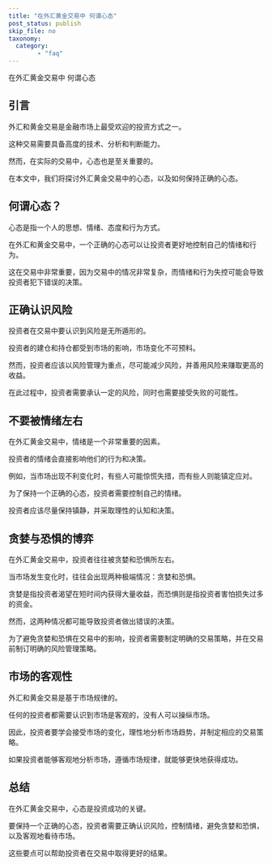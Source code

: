 ```yaml
---
title: "在外汇黄金交易中 何谓心态"
post_status: publish
skip_file: no
taxonomy:
  category:
        - "faq"
---
```


在外汇黄金交易中 何谓心态

## 引言

外汇和黄金交易是金融市场上最受欢迎的投资方式之一。

这种交易需要具备高度的技术、分析和判断能力。

然而，在实际的交易中，心态也是至关重要的。

在本文中，我们将探讨外汇黄金交易中的心态，以及如何保持正确的心态。

## 何谓心态？

心态是指一个人的思想、情绪、态度和行为方式。

在外汇和黄金交易中，一个正确的心态可以让投资者更好地控制自己的情绪和行为。

这在交易中非常重要，因为交易中的情况非常复杂，而情绪和行为失控可能会导致投资者犯下错误的决策。

## 正确认识风险

投资者在交易中要认识到风险是无所遁形的。

投资者的建仓和持仓都受到市场的影响，市场变化不可预料。

然而，投资者应该以风险管理为重点，尽可能减少风险，并善用风险来赚取更高的收益。

在此过程中，投资者需要承认一定的风险，同时也需要接受失败的可能性。

## 不要被情绪左右

在外汇黄金交易中，情绪是一个非常重要的因素。

投资者的情绪会直接影响他们的行为和决策。

例如，当市场出现不利变化时，有些人可能惊慌失措，而有些人则能镇定应对。

为了保持一个正确的心态，投资者需要控制自己的情绪。

投资者应该尽量保持镇静，并采取理性的认知和决策。

## 贪婪与恐惧的博弈

在外汇黄金交易中，投资者往往被贪婪和恐惧所左右。

当市场发生变化时，往往会出现两种极端情况：贪婪和恐惧。

贪婪是指投资者渴望在短时间内获得大量收益，而恐惧则是指投资者害怕损失过多的资金。

然而，这两种情况都可能导致投资者做出错误的决策。

为了避免贪婪和恐惧在交易中的影响，投资者需要制定明确的交易策略，并在交易前制订明确的风险管理策略。

## 市场的客观性

外汇和黄金交易是基于市场规律的。

任何的投资者都需要认识到市场是客观的，没有人可以操纵市场。

因此，投资者要学会接受市场的变化，理性地分析市场趋势，并制定相应的交易策略。

如果投资者能够客观地分析市场，遵循市场规律，就能够更快地获得成功。

## 总结

在外汇黄金交易中，心态是投资成功的关键。

要保持一个正确的心态，投资者需要正确认识风险，控制情绪，避免贪婪和恐惧，以及客观地看待市场。

这些要点可以帮助投资者在交易中取得更好的结果。

